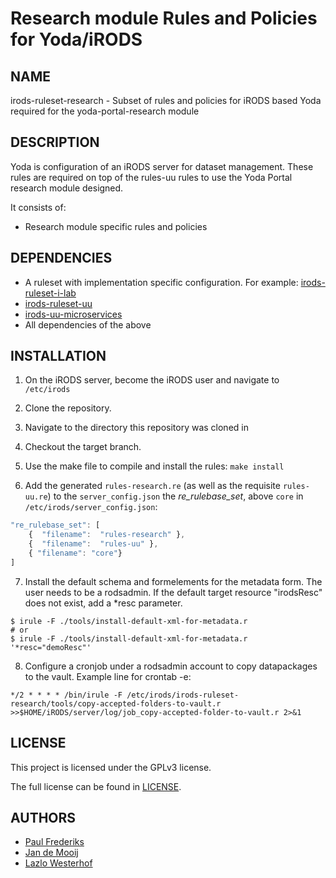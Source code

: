 Research module Rules and Policies for Yoda/iRODS
==========

NAME
----
irods-ruleset-research - Subset of rules and policies for iRODS based Yoda required for the yoda-portal-research module

DESCRIPTION
-----------
Yoda is configuration of an iRODS server for dataset management.
These rules are required on top of the rules-uu rules to use the Yoda Portal research module designed.

It consists of:
- Research module specific rules and policies

DEPENDENCIES
------------
- A ruleset with implementation specific configuration. For example: [irods-ruleset-i-lab](https://github.com/UtrechtUniversity/irods-ruleset-i-lab)
- [irods-ruleset-uu](https://github.com/UtrechtUniversity/irods-ruleset-uu)
- [irods-uu-microservices](https://github.com/UtrechtUniversity/irods-uu-microservices)
- All dependencies of the above

INSTALLATION
-----------
1) On the iRODS server, become the iRODS user and navigate to ``/etc/irods``

2) Clone the repository.

3) Navigate to the directory this repository was cloned in

4) Checkout the target branch.

5) Use the make file to compile and install the rules: ``make install``

6) Add the generated `rules-research.re` (as well as the requisite `rules-uu.re`) to the `server_config.json` the _re_rulebase_set_, above `core` in `/etc/irods/server_config.json`:

```javascript
"re_rulebase_set": [
    {  "filename":  "rules-research" },
    {  "filename":  "rules-uu" },
    { "filename": "core"}
]
```

7) Install the default schema and formelements for the metadata form. The user needs to be a rodsadmin. If the default target resource "irodsResc" does not exist, add a *resc parameter.
```
$ irule -F ./tools/install-default-xml-for-metadata.r
# or
$ irule -F ./tools/install-default-xml-for-metadata.r '*resc="demoResc"'
```

8) Configure a cronjob under a rodsadmin account to copy datapackages to the vault. Example line for crontab -e:

```
*/2 * * * * /bin/irule -F /etc/irods/irods-ruleset-research/tools/copy-accepted-folders-to-vault.r >>$HOME/iRODS/server/log/job_copy-accepted-folder-to-vault.r 2>&1
```

LICENSE
-------
This project is licensed under the GPLv3 license.

The full license can be found in [LICENSE](LICENSE).

AUTHORS
-------
- [Paul Frederiks](https://github.com/pfrederiks)
- [Jan de Mooij](https://github.com/ajdemooij)
- [Lazlo Westerhof](https://github.com/lwesterhof)

